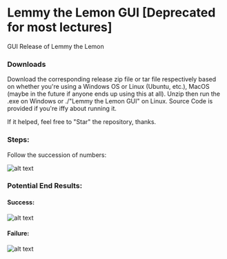 # Lemmy the Lemon GUI [Deprecated for most lectures]
GUI Release of Lemmy the Lemon

### Downloads
Download the corresponding release zip file or tar file respectively based on whether you're using a Windows OS or Linux (Ubuntu, etc.), MacOS (maybe in the future if anyone ends up using this at all). Unzip then run the .exe on Windows or ./"Lemmy the Lemon GUI" on Linux. Source Code is provided if you're iffy about running it. 

If it helped, feel free to "Star" the repository, thanks.

### Steps:
Follow the succession of numbers:

![alt text](https://lh3.googleusercontent.com/SJHwxJZsviyF7qvMEO5z_7By30VyGFtCXG0LxDVjeeFFrxo3WHm_2QJB5Ku2VQV3Z3eVl-MhsOdnsibb1ghg2GekOLkrigQQNTS0Pw7qTAKCGEmks8_cKJIDUnPlRPEArF8oeb--g6uIJEQMm0Z5NsyHE08dt6ScaOgpMsJgioIoe7hiFgiVtAiPycZCmwEpYbgZgdXMkLGnRqoADsfJIAKCU36SDzIW-kUbfAVJPdDdGZLanrDekJ5uN0fq-gY5_2g8M4n6Bs3eMq7TpyM4yegQbAftSnusg8P7LjKF9C4yJxuGlMMwEi_raApy0YkHeao8YHymxQlhVgPpcC6BQdYcf65ZeE4hUz6ibsIv9-XmgYIn3w63T0jZe7wwoVaKSuwd8hz-NvlLKdO-gGbdcGnXA_0-o8TNgb_9MGeLzMZxsLH9mGDRb6F-IeBST427CCaUl03ZdvYC42wh3QYgr-xMwTeyU9m7xtIp6DzIOPR9fDeut9HWmZcQcz4AoyhdbwpAxuIQF3F91KsWHgooE5vV9Iy7y2NDU39eOGjLsEil3SSEF2N1XhpFhO9LB0PIx34TYIGXSb321SiyqLk6n6svZMLci3VKR-hYFbrojJlTCm-s7j2OCMwkKH-Wiw-15hRP6r-lO7kADuDWJH3DX35Ivmp4um9S=w698-h628-no)
### Potential End Results:
#### Success:
![alt text](https://lh3.googleusercontent.com/BwVVaDfXFoyAlOs6yIe43c_LGIjPauASu6pU8kuekIyMyMKjACaWN9nGIwF56YaVwbC50cGlp7CzFUwBTEbWOgJAWjsBx4I2O0nVMXHY6wPpF3mPaTK_7F0KlFKKw9oA7lmCCTHYdSqPW3_yVz193O7B59Y6kMo-Xzj_tIcFWtfa4WPPULagR9VwedHkLjCoenLXL8crtr4Bi7NuSVQ698D2blrwz9s57HBXDjB5l21mU11FeC5yQQRzRcmeU9hUEvfVyjyT0p-hkYi2Phf-BkVJSCN_2awmjsVQBthp-AE-yiQb2Vqq68aAzirsdqmpXQmh61c_NHtzfcl7sht1d322U08VeIrtbhWLPV7meKzfVcmHzRQD4CYFqbw9sS-ad_2R6vutsI6IdUsVbFCtqjrmKk2SiYYbh21was1axkJxdtuP9cNlGW5Y7Qen-TXMy7ROcdjtm_tBCI_kQnQLs0GLOsBmUWSu39BrexJY8INqN_OmD3ulbCAgDMZj_d4GvMvYcjZf5s7Xl6aWfP11zpkTSJo6ff_YHdhrxyJX1g2Ct8rzhkch7mjHNYXtWWEQSyFzyfG6ca0Q2YcTU54EBWPbkDghysZ17oLvSQwNhgEMpN_DqgG2ev8LAcLOMHNk_1LiiVMS8dQICaB-ytUzxfjvQI0EYU-C=w737-h473-no)
#### Failure:
![alt text](https://lh3.googleusercontent.com/JmmO5riXGke-huxe1MXWmOzOVBKRAIrRmmQkCm9UBweuz9aYFa2QTSS7M6GjsYRAvVGXeTgF_7USyr7NeFlcECHWHpKRuuaHUGyXQFRZfjboSNx9P2cpvbqQx0GWngnbOVcESRBTWh4BRBSK8TW0tCKY88VFaBSxJGtBKcTUG9aT490QpA3KHjzVGACgB3_AWMEz7NTxEdm-RXcZwBe35G8JS5pPicIxkVFB8dK1A_jU9UJhjhxL40TiYLOD4rywtUODj1XY9TaS4OBzlh_MxAcM2VS3NTui8Roq-ZBQgjIfNTDPCithh6EBRRK2bqbu_doMIXuHwXUjawZNqlKStdIvcBjVQrnVxng1TI-fxll0db7zkXdSrYsNFtVy-xcbDW_QYVy8_fxy3GH8qnLw0qen0HDbTlazCgQya2r6vHn2P0Zz5tH5N2tTZeDCQpHNd7vXKxZseUpKCFKIwkykDXXkLPa8uOJ9gSCkxB2t2Adw4Zq5M9sB7xqPQVEfx_3CYveRsA1uV8G-6L0raS5EuNhN4eWCnjhysKLTS7ad51KqOskfEYcdUzjdvciy_9kuihzPO7ajc6kslOYSA0nksia0bIK3xgtQ5CTcIPIRxNlrOlyqVkH6vVyVacTkYDeOdlW8lnZ6e_V7mRU-nBnGR-6Abdx9wZO8=w505-h372-no)
